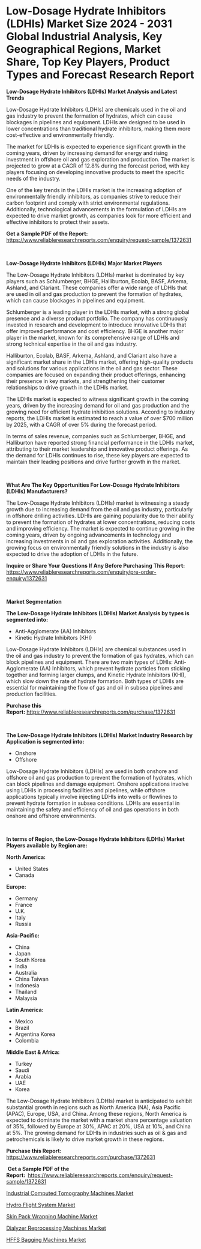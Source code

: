 <p><h1>Low-Dosage Hydrate Inhibitors (LDHIs) Market Size 2024 - 2031 Global Industrial Analysis, Key Geographical Regions, Market Share, Top Key Players, Product Types and Forecast Research Report</h1></p><p><strong>Low-Dosage Hydrate Inhibitors (LDHIs) Market Analysis and Latest Trends</strong></p>
<p><p>Low-Dosage Hydrate Inhibitors (LDHIs) are chemicals used in the oil and gas industry to prevent the formation of hydrates, which can cause blockages in pipelines and equipment. LDHIs are designed to be used in lower concentrations than traditional hydrate inhibitors, making them more cost-effective and environmentally friendly.</p><p>The market for LDHIs is expected to experience significant growth in the coming years, driven by increasing demand for energy and rising investment in offshore oil and gas exploration and production. The market is projected to grow at a CAGR of 12.8% during the forecast period, with key players focusing on developing innovative products to meet the specific needs of the industry.</p><p>One of the key trends in the LDHIs market is the increasing adoption of environmentally friendly inhibitors, as companies strive to reduce their carbon footprint and comply with strict environmental regulations. Additionally, technological advancements in the formulation of LDHIs are expected to drive market growth, as companies look for more efficient and effective inhibitors to protect their assets.</p></p>
<p><strong>Get a Sample PDF of the Report:&nbsp;</strong> <a href="https://www.reliableresearchreports.com/enquiry/request-sample/1372631">https://www.reliableresearchreports.com/enquiry/request-sample/1372631</a></p>
<p>&nbsp;</p>
<p><strong>Low-Dosage Hydrate Inhibitors (LDHIs) Major Market Players</strong></p>
<p><p>The Low-Dosage Hydrate Inhibitors (LDHIs) market is dominated by key players such as Schlumberger, BHGE, Halliburton, Ecolab, BASF, Arkema, Ashland, and Clariant. These companies offer a wide range of LDHIs that are used in oil and gas production to prevent the formation of hydrates, which can cause blockages in pipelines and equipment.</p><p>Schlumberger is a leading player in the LDHIs market, with a strong global presence and a diverse product portfolio. The company has continuously invested in research and development to introduce innovative LDHIs that offer improved performance and cost efficiency. BHGE is another major player in the market, known for its comprehensive range of LDHIs and strong technical expertise in the oil and gas industry.</p><p>Halliburton, Ecolab, BASF, Arkema, Ashland, and Clariant also have a significant market share in the LDHIs market, offering high-quality products and solutions for various applications in the oil and gas sector. These companies are focused on expanding their product offerings, enhancing their presence in key markets, and strengthening their customer relationships to drive growth in the LDHIs market.</p><p>The LDHIs market is expected to witness significant growth in the coming years, driven by the increasing demand for oil and gas production and the growing need for efficient hydrate inhibition solutions. According to industry reports, the LDHIs market is estimated to reach a value of over $700 million by 2025, with a CAGR of over 5% during the forecast period.</p><p>In terms of sales revenue, companies such as Schlumberger, BHGE, and Halliburton have reported strong financial performance in the LDHIs market, attributing to their market leadership and innovative product offerings. As the demand for LDHIs continues to rise, these key players are expected to maintain their leading positions and drive further growth in the market.</p></p>
<p>&nbsp;</p>
<p><strong>What Are The Key Opportunities For Low-Dosage Hydrate Inhibitors (LDHIs) Manufacturers?</strong></p>
<p><p>The Low-Dosage Hydrate Inhibitors (LDHIs) market is witnessing a steady growth due to increasing demand from the oil and gas industry, particularly in offshore drilling activities. LDHIs are gaining popularity due to their ability to prevent the formation of hydrates at lower concentrations, reducing costs and improving efficiency. The market is expected to continue growing in the coming years, driven by ongoing advancements in technology and increasing investments in oil and gas exploration activities. Additionally, the growing focus on environmentally friendly solutions in the industry is also expected to drive the adoption of LDHIs in the future.</p></p>
<p><strong>Inquire or Share Your Questions If Any Before Purchasing This Report:</strong> <a href="https://www.reliableresearchreports.com/enquiry/pre-order-enquiry/1372631">https://www.reliableresearchreports.com/enquiry/pre-order-enquiry/1372631</a></p>
<p>&nbsp;</p>
<p><strong>Market Segmentation</strong></p>
<p><strong>The Low-Dosage Hydrate Inhibitors (LDHIs) Market Analysis by types is segmented into:</strong></p>
<p><ul><li>Anti-Agglomerate (AA) Inhibitors</li><li>Kinetic Hydrate Inhibitors (KHI)</li></ul></p>
<p><p>Low-Dosage Hydrate Inhibitors (LDHIs) are chemical substances used in the oil and gas industry to prevent the formation of gas hydrates, which can block pipelines and equipment. There are two main types of LDHIs: Anti-Agglomerate (AA) Inhibitors, which prevent hydrate particles from sticking together and forming larger clumps, and Kinetic Hydrate Inhibitors (KHI), which slow down the rate of hydrate formation. Both types of LDHIs are essential for maintaining the flow of gas and oil in subsea pipelines and production facilities.</p></p>
<p><strong>Purchase this Report:&nbsp;</strong><a href="https://www.reliableresearchreports.com/purchase/1372631">https://www.reliableresearchreports.com/purchase/1372631</a></p>
<p>&nbsp;</p>
<p><strong>The Low-Dosage Hydrate Inhibitors (LDHIs) Market Industry Research by Application is segmented into:</strong></p>
<p><ul><li>Onshore</li><li>Offshore</li></ul></p>
<p><p>Low-Dosage Hydrate Inhibitors (LDHIs) are used in both onshore and offshore oil and gas production to prevent the formation of hydrates, which can block pipelines and damage equipment. Onshore applications involve using LDHIs in processing facilities and pipelines, while offshore applications typically involve injecting LDHIs into wells or flowlines to prevent hydrate formation in subsea conditions. LDHIs are essential in maintaining the safety and efficiency of oil and gas operations in both onshore and offshore environments.</p></p>
<p>&nbsp;</p>
<p><strong>In terms of Region, the Low-Dosage Hydrate Inhibitors (LDHIs) Market Players available by Region are:</strong></p>
<p>
    <p> <strong> North America: </strong>
        <ul>
            <li>United States</li>
            <li>Canada</li>
        </ul>
        </p> 
    <p> <strong> Europe: </strong>
        <ul>
            <li>Germany</li>
            <li>France</li>
            <li>U.K.</li>
            <li>Italy</li>
            <li>Russia</li>
        </ul>
        </p> 
    <p> <strong> Asia-Pacific: </strong>
        <ul>
            <li>China</li>
            <li>Japan</li>
            <li>South Korea</li>
            <li>India</li>
            <li>Australia</li>
            <li>China Taiwan</li>
            <li>Indonesia</li>
            <li>Thailand</li>
            <li>Malaysia</li>
        </ul>
        </p> 
    <p> <strong> Latin America: </strong>
        <ul>
            <li>Mexico</li>
            <li>Brazil</li>
            <li>Argentina Korea</li>
            <li>Colombia</li>
        </ul>
        </p> 
    <p> <strong> Middle East & Africa: </strong>
        <ul>
            <li>Turkey</li>
            <li>Saudi</li>
            <li>Arabia</li>
            <li>UAE</li>
            <li>Korea</li>
        </ul>
    </p>
    </p>
<p><p>The Low-Dosage Hydrate Inhibitors (LDHIs) market is anticipated to exhibit substantial growth in regions such as North America (NA), Asia Pacific (APAC), Europe, USA, and China. Among these regions, North America is expected to dominate the market with a market share percentage valuation of 35%, followed by Europe at 30%, APAC at 20%, USA at 10%, and China at 5%. The growing demand for LDHIs in industries such as oil & gas and petrochemicals is likely to drive market growth in these regions.</p></p>
<p><strong>Purchase this Report: </strong><a href="https://www.reliableresearchreports.com/purchase/1372631">https://www.reliableresearchreports.com/purchase/1372631</a></p>
<p>&nbsp;<strong>Get a Sample PDF of the Report:&nbsp;&nbsp;</strong><a href="https://www.reliableresearchreports.com/enquiry/request-sample/1372631">https://www.reliableresearchreports.com/enquiry/request-sample/1372631</a></p>
<p><strong></strong></p>
<p><p><a href="https://medium.com/@elwyncarter2023/industrial-computed-tomography-machines-market-size-and-market-trends-complete-industry-overview-1d0dddf85cbe">Industrial Computed Tomography Machines Market</a></p><p><a href="https://github.com/santosh758595/Market-Research-Report-List-3/blob/main/hydro-flight-system-market.md">Hydro Flight System Market</a></p><p><a href="https://medium.com/@elwyncarter2023/skin-pack-wrapping-machine-market-size-reveals-the-best-marketing-channels-in-global-industry-a130a30e8989">Skin Pack Wrapping Machine Market</a></p><p><a href="https://github.com/Angelnienowdseej3e45z3p8c/Market-Research-Report-List-1/blob/main/dialyzer-reprocessing-machines-market.md">Dialyzer Reprocessing Machines Market</a></p><p><a href="https://medium.com/@elwyncarter2023/hffs-bagging-machines-market-competitive-analysis-market-trends-and-forecast-to-2031-c44da685cafa">HFFS Bagging Machines Market</a></p></p>